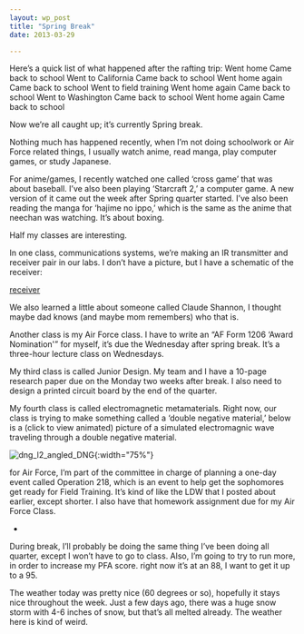 ```yaml
---
layout: wp_post
title: "Spring Break"
date: 2013-03-29

---
```

Here’s a quick list of what happened after the rafting trip:
Went home
Came back to school
Went to California
Came back to school
Went home again
Came back to school
Went to field training
Went home again
Came back to school
Went to Washington
Came back to school
Went home again
Came back to school

Now we’re all caught up; it’s currently Spring break.

Nothing much has happened recently, when I’m not doing schoolwork or Air Force related things, I usually watch anime, read manga, play computer games, or study Japanese.

For anime/games, I recently watched one called ‘cross game’ that was about baseball.  I’ve also been playing ‘Starcraft 2,’ a computer game.  A new version of it came out the week after Spring quarter started.  I’ve also been reading the manga for ‘hajime no ippo,’ which is the same as the anime that neechan was watching.  It’s about boxing.

Half my classes are interesting.

In one class, communications systems, we’re making an IR transmitter and receiver pair in our labs.  I don’t have a picture, but I have a schematic of the receiver:

[receiver](/media/receiver.pdf)

We also learned a little about someone called Claude Shannon, I thought maybe dad knows (and maybe mom remembers) who that is.

Another class is my Air Force class.   I have to write an  “AF Form 1206 ‘Award Nomination'” for myself, it’s due the Wednesday after spring break.  It’s a three-hour lecture class on Wednesdays.

My third class is called Junior Design.  My team and I have a 10-page research paper due on the Monday two weeks after break.  I also need to design a printed circuit board by the end of the quarter.

My fourth class is called electromagnetic metamaterials.  Right now, our class is trying to make something called a ‘double negative material,’ below is a (click to view animated) picture of a simulated electromagnic wave traveling through a double negative material.

![dng_l2_angled_DNG](/media/dng_l2_angled_dng.gif){:width="75%"}

for Air Force, I’m part of the committee in charge of planning a one-day event called Operation 218, which is an event to help get the sophomores get ready for Field Training.  It’s kind of like the LDW that I posted about earlier, except shorter.  I also have that homework assignment due for my Air Force Class.

-

During break, I’ll probably be doing the same thing I’ve been doing all quarter, except I won’t have to go to class.  Also, I’m going to try to run more, in order to increase my PFA score.  right now it’s at an 88, I want to get it up to a 95.

The weather today was pretty nice (60 degrees or so), hopefully it stays nice throughout the week.  Just a few days ago, there was a huge snow storm with 4-6 inches of snow, but that’s all melted already.  The weather here is kind of weird.
